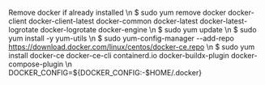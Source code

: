 Remove docker if already installed \n
$  sudo yum remove docker docker-client docker-client-latest docker-common docker-latest docker-latest-logrotate docker-logrotate docker-engine \n
$ sudo yum update \n
$ sudo yum install -y yum-utils \n
$ sudo yum-config-manager --add-repo https://download.docker.com/linux/centos/docker-ce.repo \n
$ sudo yum install docker-ce docker-ce-cli containerd.io docker-buildx-plugin docker-compose-plugin \n
            DOCKER_CONFIG=${DOCKER_CONFIG:-$HOME/.docker}
